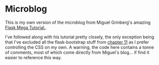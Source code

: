 # Microblog

This is my own version of the microblog from Miguel Grinberg's amazing [Flask Mega Tutorial.](https://blog.miguelgrinberg.com/post/the-flask-mega-tutorial-part-i-hello-world).  

I've followed along with his tutorial pretty closely, the only exception being that I've excluded all the flask-bootstrap stuff from [chapter 11](https://blog.miguelgrinberg.com/post/the-flask-mega-tutorial-part-xi-facelift) as I prefer controlling the CSS on my own. A warning, the code here contains a tonne of comments, most of which come directly from Miguel's blog... if find it easier to reference this way.  
